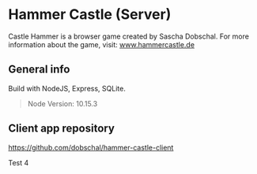 # Hammer Castle (Server)

Castle Hammer is a browser game created by Sascha Dobschal.
For more information about the game, visit: www.hammercastle.de

 
## General info

Build with NodeJS, Express, SQLite.

> Node Version: 10.15.3

## Client app repository 
https://github.com/dobschal/hammer-castle-client

Test 4
